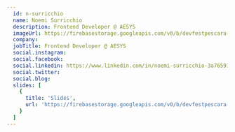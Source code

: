 ```yaml
---
  id: n-surricchio
  name: Noemi Surricchio
  description: Frontend Developer @ AESYS
  imageUrl: https://firebasestorage.googleapis.com/v0/b/devfestpescara-2023.appspot.com/o/speakers%2Fn-surricchio.jpeg?alt=media&token=d8693b86-7ce6-4449-9b12-7e33a703c429
  company: 
  jobTitle: Frontend Developer @ AESYS
  social.instagram: 
  social.facebook: 
  social.linkedin: https://www.linkedin.com/in/noemi-surricchio-3a7659199/
  social.twitter: 
  social.blog: 
  slides: [
    {
      title: 'Slides',
      url: 'https://firebasestorage.googleapis.com/v0/b/devfestpescara-2023.appspot.com/o/slides%2FScrum%20Lego%20City.pdf?alt=media&token=117949bb-4e15-4426-9807-342eeef09050'
    }
  ]
---
```

  